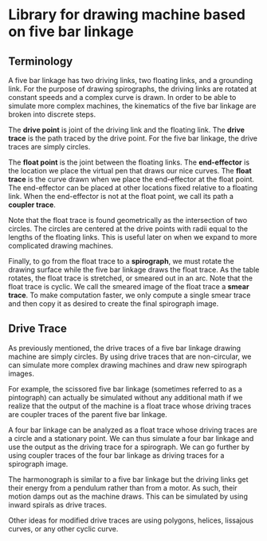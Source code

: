 # Library for drawing machine based on five bar linkage

## Terminology
A five bar linkage has two driving links, two floating links, and a grounding link. For the purpose of drawing spirographs, the driving links are rotated at constant speeds and a complex curve is drawn. In order to be able to simulate more complex machines, the kinematics of the five bar linkage are broken into discrete steps.

The **drive point** is joint of the driving link and the floating link.
The **drive trace** is the path traced by the drive point.  For the five bar linkage, the drive traces are simply circles.

The **float point** is the joint between the floating links.
The **end-effector** is the location we place the virtual pen that draws our nice curves.
The **float trace** is the curve drawn when we place the end-effector at the float point.
The end-effector can be placed at other locations fixed relative to a floating link. When the end-effector is not at the float point, we call its path a **coupler trace**.

Note that the float trace is found geometrically as the intersection of two circles. The circles are centered at the drive points with radii equal to the lengths of the floating links. This is useful later on when we expand to more complicated drawing machines.

Finally, to go from the float trace to a **spirograph**, we must rotate the drawing surface while the five bar linkage draws the float trace. As the table rotates, the float trace is stretched, or smeared out in an arc. Note that the float trace is cyclic. We call the smeared image of the float trace a **smear trace**. To make computation faster, we only compute a single smear trace and then copy it as desired to create the final spirograph image.

## Drive Trace

As previously mentioned, the drive traces of a five bar linkage drawing machine are simply circles. By using drive traces that are non-circular, we can simulate more complex drawing machines and draw new spirograph images.

For example, the scissored five bar linkage (sometimes referred to as a pintograph) can actually be simulated without any additional math if we realize that the output of the machine is a float trace whose driving traces are coupler traces of the parent five bar linkage.

A four bar linkage can be analyzed as a float trace whose driving traces are a circle and a stationary point. We can thus simulate a four bar linkage and use the output as the driving trace for a spirograph. We can go further by using coupler traces of the four bar linkage as driving traces for a spirograph image.

The harmonograph is similar to a five bar linkage but the driving links get their energy from a pendulum rather than from a motor. As such, their motion damps out as the machine draws. This can be simulated by using inward spirals as drive traces. 

Other ideas for modified drive traces are using polygons, helices, lissajous curves, or any other cyclic curve.

